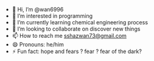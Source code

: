 - 👋 Hi, I’m @wan6996
- 👀 I’m interested in programming
- 🌱 I’m currently learning chemical engineering process
- 💞️ I’m looking to collaborate on discover new things
- 📫 How to reach me sshazwan73@gmail.com
- 😄 Pronouns: he/him
- ⚡ Fun fact: hope and fears ? fear ? fear of the dark? 

<!---
wan6996/wan6996 is a ✨ special ✨ repository because its `README.md` (this file) appears on your GitHub profile.
You can click the Preview link to take a look at your changes.
--->
